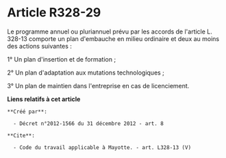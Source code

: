 # Article R328-29

Le programme annuel ou pluriannuel prévu par les accords de l'article L. 328-13 comporte un plan d'embauche en milieu
ordinaire et deux au moins des actions suivantes : 

1° Un plan d'insertion et de formation ; 

2° Un plan d'adaptation aux mutations technologiques ; 

3° Un plan de maintien dans l'entreprise en cas de licenciement.

**Liens relatifs à cet article**

	**Créé par**:

	  - Décret n°2012-1566 du 31 décembre 2012 - art. 8

	**Cite**:

	  - Code du travail applicable à Mayotte. - art. L328-13 (V)
